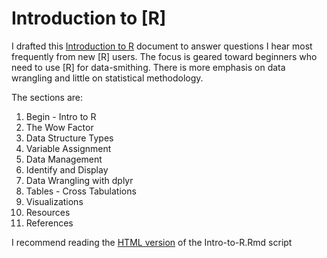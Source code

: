 # Introduction to [R]

I drafted this [Introduction to R](http://libjohn.github.io/r-introduction/Intro-to-R.html) document to answer questions I hear most frequently from new [R] users.  The focus is geared toward beginners who need to use [R] for data-smithing. There is more emphasis on data wrangling and little on statistical methodology.  

The sections are:

1. Begin - Intro to R
2. The Wow Factor
3. Data Structure Types
4. Variable Assignment
5. Data Management
6. Identify and Display
7. Data Wrangling with dplyr
8. Tables - Cross Tabulations
9. Visualizations
10. Resources
11. References

I recommend reading the [HTML version](http://libjohn.github.io/r-introduction/Intro-to-R.html) of the Intro-to-R.Rmd script